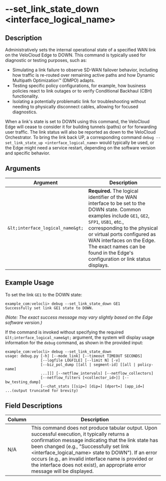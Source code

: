 # --set_link_state_down &lt;interface_logical_name&gt;

## Description
Administratively sets the internal operational state of a specified WAN link on the VeloCloud Edge to DOWN. This command is typically used for diagnostic or testing purposes, such as:
*   Simulating a link failure to observe SD-WAN failover behavior, including how traffic is re-routed over remaining active paths and how Dynamic Multipath Optimization™ (DMPO) adapts.
*   Testing specific policy configurations, for example, how business policies react to link outages or to verify Conditional Backhaul (CBH) functionality.
*   Isolating a potentially problematic link for troubleshooting without needing to physically disconnect cables, allowing for focused diagnostics.

When a link's state is set to DOWN using this command, the VeloCloud Edge will cease to consider it for building tunnels (paths) or for forwarding user traffic. The link status will also be reported as down to the VeloCloud Orchestrator. To bring the link back UP, a corresponding command `debug --set_link_state_up <interface_logical_name>` would typically be used, or the Edge might need a service restart, depending on the software version and specific behavior.

## Arguments
| Argument                 | Description                                                                                                |
|--------------------------|------------------------------------------------------------------------------------------------------------|
| `&lt;interface_logical_name&gt;` | **Required.** The logical identifier of the WAN interface to be set to the DOWN state. Common examples include `GE1`, `GE2`, `SFP1`, `USB1`, etc., corresponding to the physical or virtual ports configured as WAN interfaces on the Edge. The exact names can be found in the Edge's configuration or link status displays. |

## Example Usage
To set the link `GE1` to the DOWN state:
```
example_com:velocli> debug --set_link_state_down GE1
Successfully set link GE1 state to DOWN.
```
*(Note: The exact success message may vary slightly based on the Edge software version.)*

If the command is invoked without specifying the required `&lt;interface_logical_name&gt;` argument, the system will display usage information for the `debug` command, as shown in the provided input:
```
example_com:velocli> debug --set_link_state_down
usage: debug.py [-h] [--mode_link] [--timeout TIMEOUT SECONDS]
                [--logfile LOGFILE] [--limit N] [-v]
                [--biz_pol_dump [[all | segment-id] [[all | policy-name]
                ...]]] [--netflow_intervals] [--netflow_collectors]
                [--netflow_filters [<collector_id>]] [--bw_testing_dump]
                [--chat_stats [[sip=] [dip=] [dport=] [app_id=]
...(output truncated for brevity)
```

## Field Descriptions
| Column | Description |
|---|---|
| N/A    | This command does not produce tabular output. Upon successful execution, it typically returns a confirmation message indicating that the link state has been changed (e.g., "Successfully set link &lt;interface_logical_name&gt; state to DOWN"). If an error occurs (e.g., an invalid interface name is provided or the interface does not exist), an appropriate error message will be displayed. |